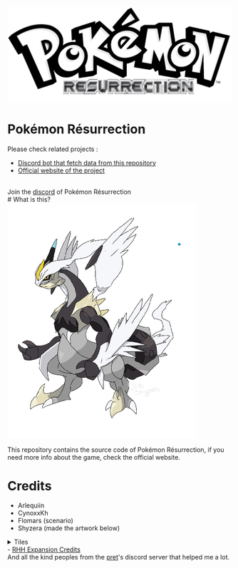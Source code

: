 <img src="boxart.png"><br>
# Pokémon Résurrection
Please check related projects :
- <a href="https://github.com/Arlequiin/VN">Discord bot that fetch data from this repository</a>
- <a href="https://github.com/Arlequiin/VN">Official website of the project</a>
</ul>
<br>Join the <a href="https://discord.gg/krD4e8JT">discord</a> of Pokémon Résurrection<br>
# What is this?
<img src='dragon.png'><br>
<p>This repository contains the source code of Pokémon Résurrection, if you need more info about the game, check the official website.</p>

# Credits
- Arlequiin
- CynoxxKh
- Flomars (scenario)
- Shyzera (made the artwork below)
<details>
<summary>Tiles</summary>
- HGSS Tiles by Gold and WesleyFG<br>
- Some tiles from CherryCakeBomb<br>
- <a href="https://www.deviantart.com/nicnubill">Nicnubill</a>
</details>
- <a href="https://github.com/rh-hideout/pokeemerald-expansion/wiki/Credits">RHH Expansion Credits</a><br>
And all the kind peoples from the <a href="https://github.com/pret">pret</a>'s discord server that helped me a lot.
